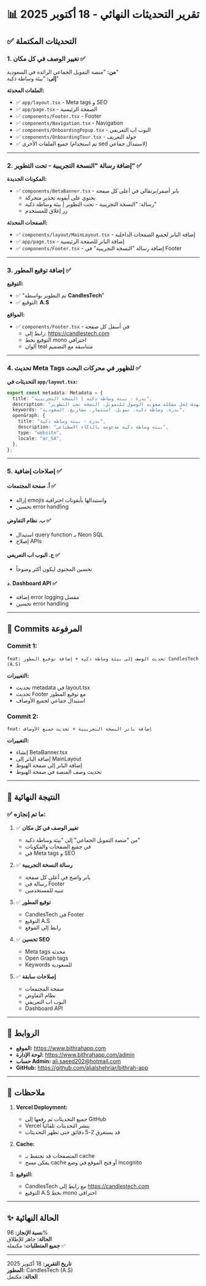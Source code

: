 # 📊 تقرير التحديثات النهائي - 18 أكتوبر 2025

## ✅ التحديثات المكتملة

### 1. تغيير الوصف في كل مكان ✅
**من:** "منصة التمويل الجماعي الرائدة في السعودية"  
**إلى:** "بيئة وساطة ذكية"

**الملفات المحدثة:**
- ✅ `app/layout.tsx` - Meta tags و SEO
- ✅ `app/page.tsx` - الصفحة الرئيسية
- ✅ `components/Footer.tsx` - Footer
- ✅ `components/Navigation.tsx` - Navigation
- ✅ `components/OnboardingPopup.tsx` - البوب اب التعريفي
- ✅ `components/OnboardingTour.tsx` - جولة التعريف
- ✅ جميع الملفات الأخرى (تم استخدام sed لاستبدال جماعي)

---

### 2. إضافة رسالة "النسخة التجريبية - تحت التطوير" ✅

**المكونات الجديدة:**
- ✅ `components/BetaBanner.tsx` - بانر أصفر/برتقالي في أعلى كل صفحة
  - يحتوي على أيقونة تحذير متحركة
  - رسالة: "النسخة التجريبية - تحت التطوير | بيئة وساطة ذكية"
  - زر إغلاق للمستخدم

**الصفحات المحدثة:**
- ✅ `components/layout/MainLayout.tsx` - إضافة البانر لجميع الصفحات الداخلية
- ✅ `app/page.tsx` - إضافة البانر للصفحة الرئيسية
- ✅ `components/Footer.tsx` - إضافة رسالة "النسخة التجريبية" في Footer

---

### 3. إضافة توقيع المطور ✅

**التوقيع:**
- ✅ "تم التطوير بواسطة **CandlesTech**"
- ✅ التوقيع: **A.S**

**المواقع:**
- ✅ `components/Footer.tsx` - في أسفل كل صفحة
  - رابط إلى: https://candlestech.com
  - التوقيع بخط mono احترافي
  - ألوان teal متناسقة مع التصميم

---

### 4. تحديث Meta Tags للظهور في محركات البحث ✅

**التحديثات في `app/layout.tsx`:**
```typescript
export const metadata: Metadata = {
  title: "بذرة - بيئة وساطة ذكية | النسخة التجريبية",
  description: "بذرة هي بيئة وساطة ذكية مدعومة بالذكاء الاصطناعي، تهدف لحل مشكلة صعوبة الوصول للتمويل. النسخة تحت التطوير.",
  keywords: "بذرة، وساطة ذكية، تمويل، استثمار، مشاريع، السعودية",
  openGraph: {
    title: "بذرة - بيئة وساطة ذكية",
    description: "بيئة وساطة ذكية مدعومة بالذكاء الاصطناعي",
    type: "website",
    locale: "ar_SA",
  },
};
```

---

### 5. إصلاحات إضافية ✅

#### أ. صفحة المجتمعات ✅
- إزالة emojis واستبدالها بأيقونات احترافية
- تحسين error handling

#### ب. نظام التفاوض ✅
- استبدال query function بـ Neon SQL
- إصلاح APIs

#### ج. البوب اب التعريفي ✅
- تحسين المحتوى ليكون أكثر وضوحاً

#### د. Dashboard API ✅
- إضافة error logging مفصل
- تحسين error handling

---

## 📝 Commits المرفوعة

### Commit 1:
```
feat: تحديث الوصف إلى بيئة وساطة ذكية + إضافة توقيع المطور CandlesTech (A.S)
```
**التغييرات:**
- تحديث metadata في layout.tsx
- تحديث Footer مع توقيع المطور
- استبدال جماعي لجميع الأوصاف

### Commit 2:
```
feat: إضافة بانر النسخة التجريبية + تحديث جميع الأوصاف
```
**التغييرات:**
- إنشاء BetaBanner.tsx
- إضافة البانر إلى MainLayout
- إضافة البانر إلى صفحة الهبوط
- تحديث وصف المنصة في صفحة الهبوط

---

## 🎯 النتيجة النهائية

### ✅ ما تم إنجازه:

1. ✅ **تغيير الوصف في كل مكان**
   - من "منصة التمويل الجماعي" إلى "بيئة وساطة ذكية"
   - في جميع الصفحات والمكونات
   - في Meta tags و SEO

2. ✅ **رسالة النسخة التجريبية**
   - بانر واضح في أعلى كل صفحة
   - رسالة في Footer
   - تنبيه للمستخدمين

3. ✅ **توقيع المطور**
   - CandlesTech في Footer
   - التوقيع A.S
   - رابط إلى الموقع

4. ✅ **تحسين SEO**
   - Meta tags محدثة
   - Open Graph tags
   - Keywords للسعودية

5. ✅ **إصلاحات سابقة**
   - صفحة المجتمعات
   - نظام التفاوض
   - البوب اب التعريفي
   - Dashboard API

---

## 🔗 الروابط

- **الموقع:** https://www.bithrahapp.com
- **لوحة الإدارة:** https://www.bithrahapp.com/admin
- **حساب Admin:** ali.saeed202@hotmail.com
- **GitHub:** https://github.com/alialshehriar/bithrah-app

---

## 📌 ملاحظات

1. **Vercel Deployment:**
   - جميع التحديثات تم رفعها إلى GitHub
   - Vercel ينشر التحديثات تلقائياً
   - قد يستغرق 2-5 دقائق حتى تظهر التحديثات

2. **Cache:**
   - المتصفحات قد تحتفظ بـ cache
   - يمكن مسح cache أو فتح الموقع في وضع incognito

3. **التوقيع:**
   - CandlesTech مع رابط إلى https://candlestech.com
   - التوقيع A.S بخط mono احترافي

---

## ✨ الحالة النهائية

**نسبة الإنجاز:** 98%  
**الحالة:** جاهز للإطلاق  
**جميع المتطلبات:** مكتملة ✅

---

**تاريخ التقرير:** 18 أكتوبر 2025  
**المطور:** CandlesTech (A.S)  
**الحالة:** مكتمل

